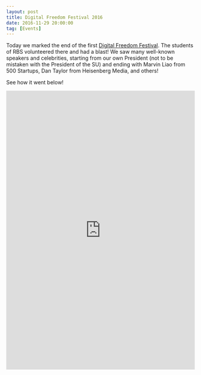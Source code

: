 ```yaml
---
layout: post
title: Digital Freedom Festival 2016
date: 2016-11-29 20:00:00
tag: [Events]
---
```


Today we marked the end of the first <a href="https://www.facebook.com/DigitalFreedomFestival/?hc_ref=SEARCH&fref=nf">Digital Freedom Festival</a>. The students of RBS volunteered there and had a blast! We saw many well-known speakers and celebrities, starting from our own President (not to be mistaken with the President of the SU) and ending with Marvin Liao from 500 Startups, Dan Taylor from Heisenberg Media, and others!

See how it went below!

<iframe src="https://www.facebook.com/plugins/post.php?href=https%3A%2F%2Fwww.facebook.com%2FDigitalFreedomFestival%2Fposts%2F1737227686603864&width=500" width="100%" height="746" style="border:none;overflow:hidden" scrolling="no" frameborder="0" allowTransparency="true"></iframe>